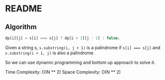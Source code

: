 # README

## Algorithm

```js
dp[i][j] = s[i] === s[j] ? dp[i + 1][j - 1] : false;
```

Given a string s, `s.substring(i, j + 1)` is a palindrome if `s[i] === s[j]` and `s.substring(i + 1, j)` is also a palindrome.

So we can use dynamic programming and bottom up approach to solve it.

Time Complexity: O(N ** 2)
Space Complexity: O(N ** 2)
